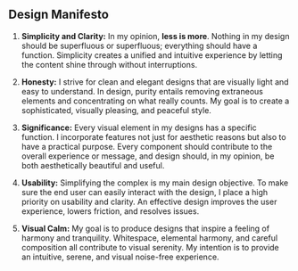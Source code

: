 ## Design Manifesto

   1. **Simplicity and Clarity:** In my opinion, **less is more**. Nothing in my design should be superfluous or superfluous; everything should have a function. Simplicity creates a unified and intuitive experience by letting the content shine through without interruptions.

3. **Honesty:** I strive for clean and elegant designs that are visually light and easy to understand. In design, purity entails removing extraneous elements and concentrating on what really counts. My goal is to create a sophisticated, visually pleasing, and peaceful style.

4. **Significance:** Every visual element in my designs has a specific function. I incorporate features not just for aesthetic reasons but also to have a practical purpose. Every component should contribute to the overall experience or message, and design should, in my opinion, be both aesthetically beautiful and useful.

5. **Usability:** Simplifying the complex is my main design objective. To make sure the end user can easily interact with the design, I place a high priority on usability and clarity. An effective design improves the user experience, lowers friction, and resolves issues.

6. **Visual Calm:** My goal is to produce designs that inspire a feeling of harmony and tranquility. Whitespace, elemental harmony, and careful composition all contribute to visual serenity. My intention is to provide an intuitive, serene, and visual noise-free experience.
